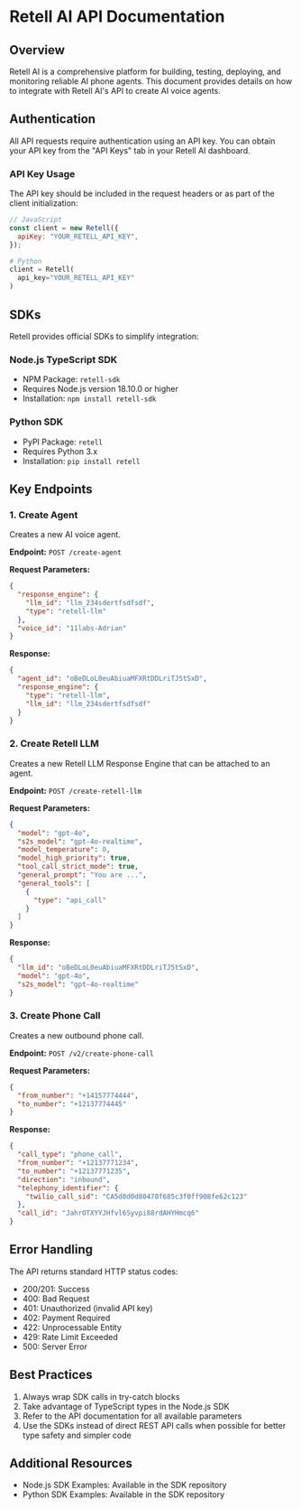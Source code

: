 # Retell AI API Documentation

## Overview
Retell AI is a comprehensive platform for building, testing, deploying, and monitoring reliable AI phone agents. This document provides details on how to integrate with Retell AI's API to create AI voice agents.

## Authentication
All API requests require authentication using an API key. You can obtain your API key from the "API Keys" tab in your Retell AI dashboard.

### API Key Usage
The API key should be included in the request headers or as part of the client initialization:

```javascript
// JavaScript
const client = new Retell({
  apiKey: "YOUR_RETELL_API_KEY",
});
```

```python
# Python
client = Retell(
  api_key="YOUR_RETELL_API_KEY"
)
```

## SDKs
Retell provides official SDKs to simplify integration:

### Node.js TypeScript SDK
- NPM Package: `retell-sdk`
- Requires Node.js version 18.10.0 or higher
- Installation: `npm install retell-sdk`

### Python SDK
- PyPI Package: `retell`
- Requires Python 3.x
- Installation: `pip install retell`

## Key Endpoints

### 1. Create Agent
Creates a new AI voice agent.

**Endpoint:** `POST /create-agent`

**Request Parameters:**
```json
{
  "response_engine": {
    "llm_id": "llm_234sdertfsdfsdf",
    "type": "retell-llm"
  },
  "voice_id": "11labs-Adrian"
}
```

**Response:**
```json
{
  "agent_id": "oBeDLoL0euAbiuaMFXRtDDLriTJ5tSxD",
  "response_engine": {
    "type": "retell-llm",
    "llm_id": "llm_234sdertfsdfsdf"
  }
}
```

### 2. Create Retell LLM
Creates a new Retell LLM Response Engine that can be attached to an agent.

**Endpoint:** `POST /create-retell-llm`

**Request Parameters:**
```json
{
  "model": "gpt-4o",
  "s2s_model": "gpt-4o-realtime",
  "model_temperature": 0,
  "model_high_priority": true,
  "tool_call_strict_mode": true,
  "general_prompt": "You are ...",
  "general_tools": [
    {
      "type": "api_call"
    }
  ]
}
```

**Response:**
```json
{
  "llm_id": "oBeDLoL0euAbiuaMFXRtDDLriTJ5tSxD",
  "model": "gpt-4o",
  "s2s_model": "gpt-4o-realtime"
}
```

### 3. Create Phone Call
Creates a new outbound phone call.

**Endpoint:** `POST /v2/create-phone-call`

**Request Parameters:**
```json
{
  "from_number": "+14157774444",
  "to_number": "+12137774445"
}
```

**Response:**
```json
{
  "call_type": "phone_call",
  "from_number": "+12137771234",
  "to_number": "+12137771235",
  "direction": "inbound",
  "telephony_identifier": {
    "twilio_call_sid": "CA5d0d0d80470f685c3f0ff908fe62c123"
  },
  "call_id": "JahrOTXYYJHfvl6Syvpi88rdAHYHmcq6"
}
```

## Error Handling
The API returns standard HTTP status codes:

- 200/201: Success
- 400: Bad Request
- 401: Unauthorized (invalid API key)
- 402: Payment Required
- 422: Unprocessable Entity
- 429: Rate Limit Exceeded
- 500: Server Error

## Best Practices
1. Always wrap SDK calls in try-catch blocks
2. Take advantage of TypeScript types in the Node.js SDK
3. Refer to the API documentation for all available parameters
4. Use the SDKs instead of direct REST API calls when possible for better type safety and simpler code

## Additional Resources
- Node.js SDK Examples: Available in the SDK repository
- Python SDK Examples: Available in the SDK repository
